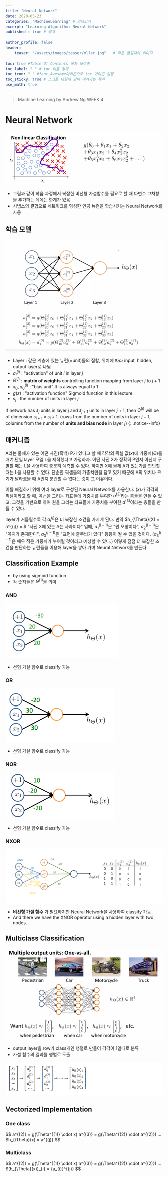 ```yaml
---
title: "Neural Network"
date: 2020-05-23
categories: "MachineLearning" # 카테고리
excerpt: "Learning Algorithm: Neural Network"
published : true # 공개

author_profile: false
header:
    teaser: "/assets/images/teaser/mllec.jpg"   # 작은 글일때의 이미지

toc: true #Table Of Contents 목차 보여줌
toc_label: " " # toc 이름 정의
toc_icon: " " #font Awesome아이콘으로 toc 아이콘 설정
toc_sticky: true # 스크롤 내릴때 같이 내려가는 목차
use_math: true
---
```


> Machine Learning by Andrew Ng WEEK 4

# Neural Network

![](/assets/posts/ml/963805bf.png)

- 그림과 같이 학습 과정에서 복잡한 비선형 가설함수를 필요로 할 때 다변수 고차항을 추가하는 데에는 한계가 있음
- 시냅스의 결합으로 네트워크를 형성한 인공 뉴런을 학습시키는 Neural Network를 사용


## 학습 모델

![](/assets/posts/ml/d5a84894.png)
![](/assets/posts/ml/be8350a3.png)

- Layer : 같은 계층에 있는 뉴런(=unit)들의 집합, 위치에 따라 input, hidden, output layer로 나뉨
- ${a_{i}}^{(j)}$ : "activation" of unit $i$ in layer $j$
- $\Theta^{(j)}$ : **matrix of weights** controlling function mapping from layer $j$ to $j+1$
- $x_{0}, {a_{0}}^{(j)}$ : "bias unit" It is always equal to 1
- $g(z)$ : "activation function" Sigmoid function in this lecture
- $s_{j}$ : the number of units in layer $j$


If network has $s_{j}$ units in layer $j$ and $s_{j+1}$ units in layer $j+1$, then $\Theta^{(j)}$ will be of dimension $s_{j+1} \times s_{j}+1$. (rows from the number of units in layer $j+1$, columns from the number of **units and bias node** in layer $j$)
{: .notice--info}


## 매커니즘

A라는 물체가 있는 어떤 사진(흑백) P가 있다고 할 때 각각의 픽셀 값($x$)에 가중치($\Theta$)를 매겨 단일 layer 모델 L을 제작했다고 가정하자. 어떤 사진 X가 정확히 P인지 아닌지 구별할 때는 L을 사용하여 충분히 예측할 수 있다. 하지만 X에 물체 A가 있는가를 판단할 때는 L을 사용할 수 없다. 단순한 픽셀들의 가중치만을 담고 있기 때문에 A의 위치나 크기가 달라졌을 때 A인지 분간할 수 없다는 것이 그 이유이다. 

이를 해결하기 위해 여러 layer로 구성된 Neural Network를 사용한다. ($x$)가 각각의 픽셀이라고 할 때, 곡선을 그리는 좌표들에 가중치를 부여한 $a^{(2)}$라는 층들을 만들 수 있고, 그것을 기반으로 하여 원을 그리는 좌표들에 가중치를 부여한 $a^{(3)}$이라는 층들을 만들 수 있다.

layer가 거듭될수록 각 ${a_{i}}^{(j)}$은 더 복잡한 조건을 가지게 된다. 만약 $h_{\Theta}(X) = a^{(j)} = $ "사진 X에 있는 A는 사과이다" 일때, ${a_{1}}^{(j-1)}$은 "원 모양이다", ${a_{2}}^{(j-1)}$은 "꼭지가 존재한다", ${a_{3}}^{(j-1)}$은 "표면에 줄무늬가 있다" 등등이 될 수 있을 것이다. (${a_{3}}^{(j-1)}$은 매우 적은 가중치가 부여될 것이라고 예상할 수 있다.) 이렇게 점점 더 복잡한 조건을 판단하는 뉴런들을 이용해 layer을 쌓아 가며 Neural Network를 만든다.


## Classification Example

- by using sigmoid function
- 각 숫자들은 $\Theta^{(1)}$을 의미

### AND

<img alt="1c230e16.png" src="/assets/posts/ml/1c230e16.png" width="360px">

- 선형 가설 함수로 classify 가능

### OR

<img alt="d50313ca.png" src="/assets/posts/ml/d50313ca.png">

- 선형 가설 함수로 classify 가능

### NOR

<img alt="8b552b72.png" src="/assets/posts/ml/8b552b72.png" width="350px">

- 선형 가설 함수로 classify 가능

### NXOR

<img alt="639f07c4.png" src="/assets/posts/ml/639f07c4.png">

- **비선형 가설 함수** 가 필요하지만 Neural Network을 사용하여 classify 가능
- And there we have the XNOR operator using a hidden layer with two nodes.


## Multiclass Classification

![](/assets/posts/ml/8cc408a6.png)

- output layer을 row가 class개인 행렬로 만들어 각각이 1일때로 분류
- 가설 함수의 결과를 행렬로 도출

![](/assets/posts/ml/12cb5e84.png)


## Vectorized Implementation

### One class

$$
a^{(2)} = g(\Theta^{(1)} \cdot x)
a^{(3)} = g(\Theta^{(2)} \cdot a^{(2)})
...
$h_{\Theta}(x) = a^{(j)}
$$

### Multiclass

$$
a^{(2)} = g(\Theta^{(1)} \cdot x)
a^{(3)} = g(\Theta^{(2)} \cdot a^{(2)})
...
$(h_{\Theta}(x))\_{i} = {a_{i}}^{(j)}
$$
